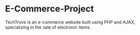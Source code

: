 # E-Commerce-Project
TechTrove is an e-commerce website built using PHP and AJAX, specializing in the sale of electronic items.
